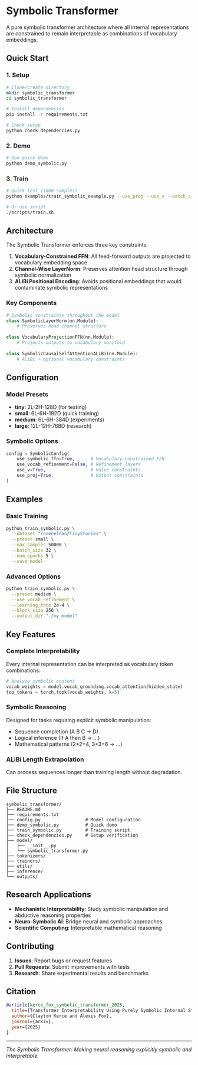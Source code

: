 # Symbolic Transformer

A pure symbolic transformer architecture where all internal representations are constrained to remain interpretable as combinations of vocabulary embeddings.

## Quick Start

### 1. Setup
```bash
# Clone/create directory
mkdir symbolic_transformer
cd symbolic_transformer

# Install dependencies
pip install -r requirements.txt

# Check setup
python check_dependencies.py
```

### 2. Demo
```bash
# Run quick demo
python demo_symbolic.py
```

### 3. Train
```bash
# Quick test (1000 samples)
python examples/train_symbolic_example.py --use_proj --use_v --batch_size 32 --max_samples 1000

# Or use script
./scripts/train.sh
```

## Architecture

The Symbolic Transformer enforces three key constraints:

1. **Vocabulary-Constrained FFN**: All feed-forward outputs are projected to vocabulary embedding space
2. **Channel-Wise LayerNorm**: Preserves attention head structure through symbolic normalization  
3. **ALiBi Positional Encoding**: Avoids positional embeddings that would contaminate symbolic representations

### Key Components

```python
# Symbolic constraints throughout the model
class SymbolicLayerNorm(nn.Module):
    # Preserves head channel structure
    
class VocabularyProjectionFFN(nn.Module):  
    # Projects outputs to vocabulary manifold
    
class SymbolicCausalSelfAttentionALiBi(nn.Module):
    # ALiBi + optional vocabulary constraints
```

## Configuration

### Model Presets
- **tiny**: 2L-2H-128D (for testing)
- **small**: 6L-6H-192D (quick training) 
- **medium**: 6L-6H-384D (experiments)
- **large**: 12L-12H-768D (research)

### Symbolic Options
```python
config = SymbolicConfig(
    use_symbolic_ffn=True,      # Vocabulary-constrained FFN
    use_vocab_refinement=False, # Refinement layers
    use_v=True,                 # Value constraints
    use_proj=True,              # Output constraints
)
```

## Examples

### Basic Training
```bash
python train_symbolic.py \
  --dataset "roneneldan/TinyStories" \
  --preset small \
  --max_samples 50000 \
  --batch_size 32 \
  --num_epochs 5 \
  --save_model
```

### Advanced Options
```bash
python train_symbolic.py \
  --preset medium \
  --use_vocab_refinement \
  --learning_rate 2e-4 \
  --block_size 256 \
  --output_dir "./my_model"
```

## Key Features

###  **Complete Interpretability**
Every internal representation can be interpreted as vocabulary token combinations:

```python
# Analyze symbolic content
vocab_weights = model.vocab_grounding.vocab_attention(hidden_state)
top_tokens = torch.topk(vocab_weights, k=5)
```

###  **Symbolic Reasoning**
Designed for tasks requiring explicit symbolic manipulation:
- Sequence completion (A B C → D)
- Logical inference (If A then B → ...)  
- Mathematical patterns (2+2=4, 3+3=6 → ...)

###  **ALiBi Length Extrapolation**
Can process sequences longer than training length without degradation.

## File Structure

```
symbolic_transformer/
├── README.md
├── requirements.txt  
├── config.py                 # Model configuration
├── demo_symbolic.py          # Quick demo
├── train_symbolic.py         # Training script
├── check_dependencies.py     # Setup verification
├── model/
│   ├── __init__.py
│   └── symbolic_transformer.py
├── tokenizers/
├── trainers/  
├── utils/
├── inference/
└── outputs/
```

## Research Applications

- **Mechanistic Interpretability**: Study symbolic manipulation and abductive reasoning properties 
- **Neuro-Symbolic AI**: Bridge neural and symbolic approaches  
- **Scientific Computing**: Interpretable mathematical reasoning

## Contributing

1. **Issues**: Report bugs or request features
2. **Pull Requests**: Submit improvements with tests
3. **Research**: Share experimental results and benchmarks

## Citation

```bibtex
@article{kerce_fox_symbolic_transformer_2025,
  title={Transformer Interpretability Using Purely Symbolic Internal States},
  author={Clayton Kerce and Alexis Fox},
  journal={arxiv},
  year={2025}
}
```

---

*The Symbolic Transformer: Making neural reasoning explicitly symbolic and interpretable.*
